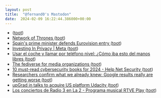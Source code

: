 ```yaml
---
layout: post
title:  "@fernand0's Mastodon"
date:  2024-02-09 16:22:44.386000+00:00
---
```

*  [ ](https://mastodon.social/users/fernand0/statuses/111902442412992589/activity) ([toot](https://mastodon.social/users/fernand0/statuses/111902442412992589/activity))
*  [Network of Thrones ](https://networkofthrones.wordpress.com) ([toot](https://mastodon.social/@fernand0/111902430792092852))
*  [Spain's prime minister defends Eurovision entry ](https://www.bbc.com/news/entertainment-arts-68226445?xtor=AL-72-%5Bpartner%5D-%5Bbbc.news.twitter%5D-%5Bheadline%5D-%5Bnews%5D-%5Bbizdev%5D-%5Bisapi%5) ([toot](https://mastodon.social/@fernand0/111902321452398058))
*  [Investing In Privacy \| Meta ](https://about.fb.com/news/2024/01/investing-in-privacy) ([toot](https://mastodon.social/@fernand0/111902258569167398))
*  [Usar el coche y llamar por teléfono nivel: ¿Cómo iba esto del manos libres ](https://mastodon.social/@fernand0/111902014972751486) ([toot](https://mastodon.social/@fernand0/111902014972751486))
*  [The fediverse for media organizations ](https://werd.io/2024/the-fediverse-for-media-organization) ([toot](https://mastodon.social/@fernand0/111901843532963123))
*  [10 must-read cybersecurity books for 2024 - Help Net Security ](https://www.helpnetsecurity.com/2024/02/06/cybersecurity-books-2024) ([toot](https://mastodon.social/@fernand0/111901671457041594))
*  [Researchers confirm what we already knew: Google results really are getting worse ](https://www.theregister.com/2024/01/17/google_search_results_spam) ([toot](https://mastodon.social/@fernand0/111901607121552722))
*  [upGrad in talks to acquire US platform Udacity ](https://thepienews.com/news/upgrad-udacity) ([toot](https://mastodon.social/@fernand0/111901435398582008))
*  [Los conciertos de Radio 3 en La 2 - Programa musical RTVE Play ](https://www.rtve.es/play/videos/los-conciertos-de-radio-3-en-la-2/jimenez-jota/15952605) ([toot](https://mastodon.social/@fernand0/111901371797492316))
